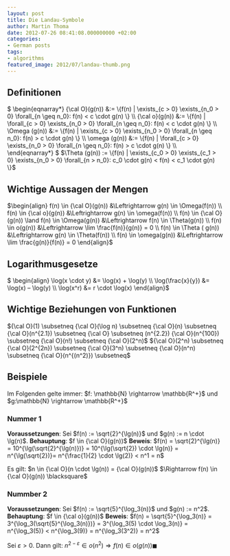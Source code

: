 ```yaml
---
layout: post
title: Die Landau-Symbole
author: Martin Thoma
date: 2012-07-26 08:41:08.000000000 +02:00
categories:
- German posts
tags:
- algorithms
featured_image: 2012/07/landau-thumb.png
---
```

<h2>Definitionen</h2>
$
\begin{eqnarray*}
  {\cal O}(g(n)) &:= \{f(n) | \exists_{c > 0} \exists_{n_0 > 0} \forall_{n \geq n_0}: f(n) < c \cdot g(n) \} \\
  {\cal o}(g(n)) &:= \{f(n) | \forall_{c > 0} \exists_{n_0 > 0} \forall_{n \geq n_0}: f(n) < c \cdot g(n) \} \\
  \Omega (g(n))  &:= \{f(n) | \exists_{c > 0} \exists_{n_0 > 0} \forall_{n \geq n_0}: f(n) > c \cdot g(n) \} \\
  \omega (g(n))  &:= \{f(n) | \forall_{c > 0} \exists_{n_0 > 0} \forall_{n \geq n_0}: f(n) > c \cdot g(n) \} \\
\end{eqnarray*}
$
$\Theta (g(n))  := \{f(n) | \exists_{c_0 > 0} \exists_{c_1 > 0} \exists_{n_0 > 0} \forall_{n > n_0}: c_0 \cdot g(n) < f(n) < c_1 \cdot g(n) \}$

<h2>Wichtige Aussagen der Mengen</h2>
$\begin{align}
f(n) \in {\cal O}(g(n)) &\Leftrightarrow g(n) \in \Omega(f(n)) \\
f(n) \in {\cal o}(g(n)) &\Leftrightarrow g(n) \in \omega(f(n)) \\
f(n) \in {\cal O}(g(n)) \land f(n) \in \Omega(g(n)) &\Leftrightarrow f(n) \in \Theta(g(n)) \\
f(n) \in o(g(n))        &\Leftrightarrow \lim \frac{f(n)}{g(n)} = 0 \\
f(n) \in \Theta ( g(n)) &\Leftrightarrow g(n) \in \Theta(f(n)) \\
f(n) \in \omega(g(n))   &\Leftrightarrow \lim \frac{g(n)}{f(n)} = 0
\end{align}$ 

<h2>Logarithmusgesetze</h2>
$
\begin{align}
  \log(x \cdot y)   &= \log(x) + \log(y) \\
  \log(\frac{x}{y}) &= \log(x) &ndash; \log(y) \\
  \log(x^r)         &= r \cdot \log(x)
\end{align}$


<h2>Wichtige Beziehungen von Funktionen</h2>
${\cal O}(1) \subsetneq {\cal O}(\log n) \subsetneq {\cal O}(n) \subsetneq {\cal O}(n^{2.1}) \subsetneq {\cal O} \subsetneq (n^{2.2}) {\cal O}(n^{100}) \subsetneq {\cal O}(n!) \subsetneq {\cal O}(2^n)$
${\cal O}(2^n) \subsetneq {\cal O}(2^{2n}) \subsetneq {\cal O}(3^n) \subsetneq {\cal O}(n^n) \subsetneq {\cal O}(n^{(n^2)}) \subsetneq$

<h2>Beispiele</h2>
Im Folgenden gelte immer:
$f: \mathbb{N} \rightarrow \mathbb{R^+}$ und $g:\mathbb{N} \rightarrow \mathbb{R^+}$

<h3>Nummer 1</h3>
<strong>Voraussetzungen</strong>:
Sei $f(n) := \sqrt{2}^{\lg(n)}$ und $g(n) := n \cdot \lg(n)$.
<strong>Behauptung</strong>: $f \in {\cal O}(g(n))$
<strong>Beweis</strong>:
$f(n) = \sqrt{2}^{\lg(n)} = 10^{\lg(\sqrt{2}^{\lg(n)})} = 10^{\lg(\sqrt{2}) \cdot \lg(n)} = n^{\lg(\sqrt{2})}= n^{\frac{1}{2} \cdot \lg(2)} < n^1 = n$

Es gilt: $n \in {\cal O}(n \cdot \lg(n)) = {\cal O}(g(n))$
$\Rightarrow f(n) \in {\cal O}(g(n)) \blacksquare$

<h3>Nummber 2</h3>
<strong>Voraussetzungen</strong>:
Sei $f(n) := \sqrt{5}^{\log_3(n)}$ und $g(n) := n^2$.
<strong>Behauptung</strong>: $f \in {\cal o}(g(n))$
<strong>Beweis</strong>:
$f(n) = \sqrt{5}^{\log_3(n)} = 3^{\log_3(\sqrt{5}^{\log_3(n)})} = 3^{\log_3(5) \cdot \log_3(n)} = n^{\log_3(5)} < n^{\log_3(9)} = n^{\log_3(3^2)} = n^2$

Sei $\varepsilon > 0$. Dann gilt:
$n^{2- \varepsilon} \in o(n^2) \Rightarrow f(n) \in o(g(n)) \blacksquare$
